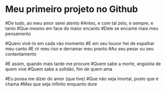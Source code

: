 # Meu primeiro projeto no Github


#De tudo, ao meu amor serei atento
#Antes, e com tal zelo, e sempre, e tanto
#Que mesmo em face do maior encanto
#Dele se encante mais meu pensamento

#Quero vivê-lo em cada vão momento
#E em seu louvor hei de espalhar meu canto
#E rir meu riso e derramar meu pranto
#Ao seu pesar ou seu contentamento

#E assim, quando mais tarde me procure
#Quem sabe a morte, angústia de quem vive
#Quem sabe a solidão, fim de quem ama

#Eu possa me dizer do amor (que tive)
#Que não seja imortal, posto que é chama
#Mas que seja infinito enquanto dure